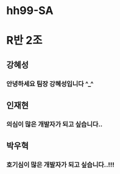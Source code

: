 # hh99-SA

# R반 2조
## 강혜성
### 안녕하세요  팀장 강혜성입니다 ^_^

## 인재현
### 의심이 많은 개발자가 되고 싶습니다..

## 박우혁
### 호기심이 많은 개발자가 되고 싶습니다..!!! 

